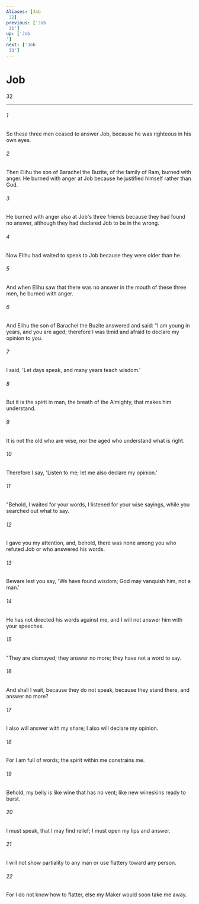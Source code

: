 ```yaml
---
Aliases: [Job 32]
previous: ['Job 31']
up: ['Job']
next: ['Job 33']
---
```

# Job 32

***
 

###### 1 
So these three men ceased to answer Job, because he was righteous in his own eyes.  

###### 2 
Then Elihu the son of Barachel the Buzite, of the family of Ram, burned with anger. He burned with anger at Job because he justified himself rather than God.  

###### 3 
He burned with anger also at Job's three friends because they had found no answer, although they had declared Job to be in the wrong.  

###### 4 
Now Elihu had waited to speak to Job because they were older than he.  

###### 5 
And when Elihu saw that there was no answer in the mouth of these three men, he burned with anger.  

###### 6 
And Elihu the son of Barachel the Buzite answered and said: "I am young in years,  and you are aged;  therefore I was timid and afraid  to declare my opinion to you.   

###### 7 
I said, 'Let days speak,  and many years teach wisdom.'   

###### 8 
But it is the spirit in man,  the breath of the Almighty, that makes him understand.   

###### 9 
It is not the old who are wise,  nor the aged who understand what is right.   

###### 10 
Therefore I say, 'Listen to me;  let me also declare my opinion.'  

###### 11 
"Behold, I waited for your words,  I listened for your wise sayings,  while you searched out what to say.   

###### 12 
I gave you my attention,  and, behold, there was none among you who refuted Job  or who answered his words.   

###### 13 
Beware lest you say, 'We have found wisdom;  God may vanquish him, not a man.'   

###### 14 
He has not directed his words against me,  and I will not answer him with your speeches.  

###### 15 
"They are dismayed; they answer no more;  they have not a word to say.   

###### 16 
And shall I wait, because they do not speak,  because they stand there, and answer no more?   

###### 17 
I also will answer with my share;  I also will declare my opinion.   

###### 18 
For I am full of words;  the spirit within me constrains me.   

###### 19 
Behold, my belly is like wine that has no vent;  like new wineskins ready to burst.   

###### 20 
I must speak, that I may find relief;  I must open my lips and answer.   

###### 21 
I will not show partiality to any man  or use flattery toward any person.   

###### 22 
For I do not know how to flatter,  else my Maker would soon take me away.
